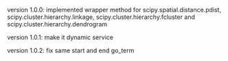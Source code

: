 version 1.0.0:
implemented wrapper method for scipy.spatial.distance.pdist, scipy.cluster.hierarchy.linkage, scipy.cluster.hierarchy.fcluster and scipy.cluster.hierarchy.dendrogram

version 1.0.1:
make it dynamic service

version 1.0.2:
fix same start and end go_term